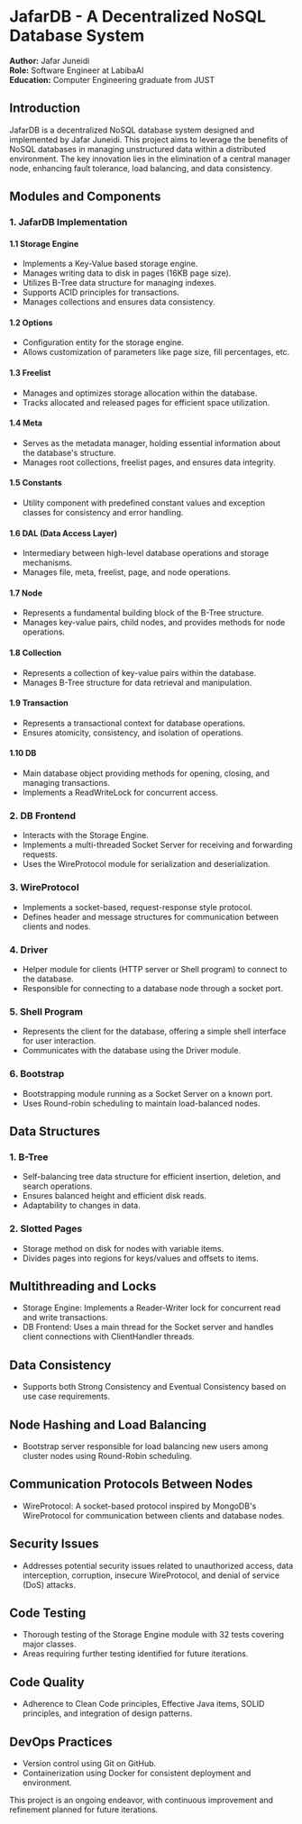 # JafarDB - A Decentralized NoSQL Database System

**Author:** Jafar Juneidi  
**Role:** Software Engineer at LabibaAI  
**Education:** Computer Engineering graduate from JUST  

## Introduction
JafarDB is a decentralized NoSQL database system designed and implemented by Jafar Juneidi. This project aims to leverage the benefits of NoSQL databases in managing unstructured data within a distributed environment. The key innovation lies in the elimination of a central manager node, enhancing fault tolerance, load balancing, and data consistency.

## Modules and Components

### 1. JafarDB Implementation
#### 1.1 Storage Engine
- Implements a Key-Value based storage engine.
- Manages writing data to disk in pages (16KB page size).
- Utilizes B-Tree data structure for managing indexes.
- Supports ACID principles for transactions.
- Manages collections and ensures data consistency.

#### 1.2 Options
- Configuration entity for the storage engine.
- Allows customization of parameters like page size, fill percentages, etc.

#### 1.3 Freelist
- Manages and optimizes storage allocation within the database.
- Tracks allocated and released pages for efficient space utilization.

#### 1.4 Meta
- Serves as the metadata manager, holding essential information about the database's structure.
- Manages root collections, freelist pages, and ensures data integrity.

#### 1.5 Constants
- Utility component with predefined constant values and exception classes for consistency and error handling.

#### 1.6 DAL (Data Access Layer)
- Intermediary between high-level database operations and storage mechanisms.
- Manages file, meta, freelist, page, and node operations.

#### 1.7 Node
- Represents a fundamental building block of the B-Tree structure.
- Manages key-value pairs, child nodes, and provides methods for node operations.

#### 1.8 Collection
- Represents a collection of key-value pairs within the database.
- Manages B-Tree structure for data retrieval and manipulation.

#### 1.9 Transaction
- Represents a transactional context for database operations.
- Ensures atomicity, consistency, and isolation of operations.

#### 1.10 DB
- Main database object providing methods for opening, closing, and managing transactions.
- Implements a ReadWriteLock for concurrent access.

### 2. DB Frontend
- Interacts with the Storage Engine.
- Implements a multi-threaded Socket Server for receiving and forwarding requests.
- Uses the WireProtocol module for serialization and deserialization.

### 3. WireProtocol
- Implements a socket-based, request-response style protocol.
- Defines header and message structures for communication between clients and nodes.

### 4. Driver
- Helper module for clients (HTTP server or Shell program) to connect to the database.
- Responsible for connecting to a database node through a socket port.

### 5. Shell Program
- Represents the client for the database, offering a simple shell interface for user interaction.
- Communicates with the database using the Driver module.

### 6. Bootstrap
- Bootstrapping module running as a Socket Server on a known port.
- Uses Round-robin scheduling to maintain load-balanced nodes.

## Data Structures

### 1. B-Tree
- Self-balancing tree data structure for efficient insertion, deletion, and search operations.
- Ensures balanced height and efficient disk reads.
- Adaptability to changes in data.

### 2. Slotted Pages
- Storage method on disk for nodes with variable items.
- Divides pages into regions for keys/values and offsets to items.

## Multithreading and Locks
- Storage Engine: Implements a Reader-Writer lock for concurrent read and write transactions.
- DB Frontend: Uses a main thread for the Socket server and handles client connections with ClientHandler threads.

## Data Consistency
- Supports both Strong Consistency and Eventual Consistency based on use case requirements.

## Node Hashing and Load Balancing
- Bootstrap server responsible for load balancing new users among cluster nodes using Round-Robin scheduling.

## Communication Protocols Between Nodes
- WireProtocol: A socket-based protocol inspired by MongoDB's WireProtocol for communication between clients and database nodes.

## Security Issues
- Addresses potential security issues related to unauthorized access, data interception, corruption, insecure WireProtocol, and denial of service (DoS) attacks.

## Code Testing
- Thorough testing of the Storage Engine module with 32 tests covering major classes.
- Areas requiring further testing identified for future iterations.

## Code Quality
- Adherence to Clean Code principles, Effective Java items, SOLID principles, and integration of design patterns.

## DevOps Practices
- Version control using Git on GitHub.
- Containerization using Docker for consistent deployment and environment.

This project is an ongoing endeavor, with continuous improvement and refinement planned for future iterations.
